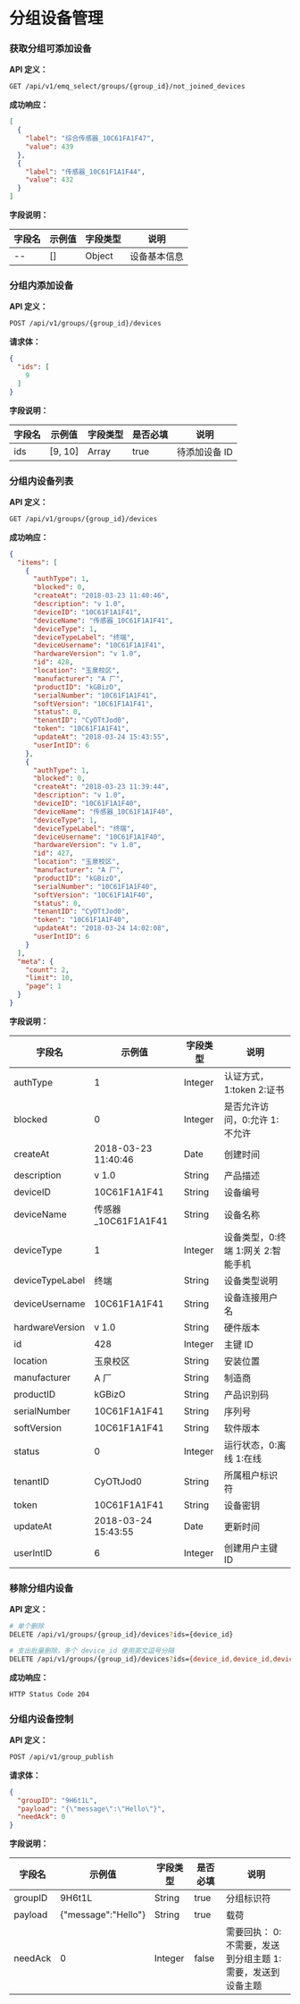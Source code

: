 # 分组设备管理


### 获取分组可添加设备

 **API 定义：**
```bash
GET /api/v1/emq_select/groups/{group_id}/not_joined_devices
```

**成功响应：**

```json
[
  {
    "label": "综合传感器_10C61FA1F47",
    "value": 439
  },
  {
    "label": "传感器_10C61F1A1F44",
    "value": 432
  }
]
```

**字段说明：**

| 字段名 | 示例值             | 字段类型   | 说明  |
| --- | --------------- | ------ | --- |
| --   | [] | Object | 设备基本信息    |



### 分组内添加设备

 **API 定义：**
```bash
POST /api/v1/groups/{group_id}/devices
```

**请求体：**

```json
{
  "ids": [
    9
  ]
}
```

**字段说明：**

| 字段名 | 示例值 | 字段类型   | 是否必填 | 说明  |
| --- | --- | ------ | ---- | --- |
| ids | [9, 10]   | Array | true |  待添加设备 ID  |



### 分组内设备列表

**API 定义：**
```bash
GET /api/v1/groups/{group_id}/devices
```

**成功响应：**

```json
{
  "items": [
    {
      "authType": 1,
      "blocked": 0,
      "createAt": "2018-03-23 11:40:46",
      "description": "v 1.0",
      "deviceID": "10C61F1A1F41",
      "deviceName": "传感器_10C61F1A1F41",
      "deviceType": 1,
      "deviceTypeLabel": "终端",
      "deviceUsername": "10C61F1A1F41",
      "hardwareVersion": "v 1.0",
      "id": 428,
      "location": "玉泉校区",
      "manufacturer": "A 厂",
      "productID": "kGBizO",
      "serialNumber": "10C61F1A1F41",
      "softVersion": "10C61F1A1F41",
      "status": 0,
      "tenantID": "CyOTtJod0",
      "token": "10C61F1A1F41",
      "updateAt": "2018-03-24 15:43:55",
      "userIntID": 6
    },
    {
      "authType": 1,
      "blocked": 0,
      "createAt": "2018-03-23 11:39:44",
      "description": "v 1.0",
      "deviceID": "10C61F1A1F40",
      "deviceName": "传感器_10C61F1A1F40",
      "deviceType": 1,
      "deviceTypeLabel": "终端",
      "deviceUsername": "10C61F1A1F40",
      "hardwareVersion": "v 1.0",
      "id": 427,
      "location": "玉泉校区",
      "manufacturer": "A 厂",
      "productID": "kGBizO",
      "serialNumber": "10C61F1A1F40",
      "softVersion": "10C61F1A1F40",
      "status": 0,
      "tenantID": "CyOTtJod0",
      "token": "10C61F1A1F40",
      "updateAt": "2018-03-24 14:02:08",
      "userIntID": 6
    }
  ],
  "meta": {
    "count": 2,
    "limit": 10,
    "page": 1
  }
}
```

**字段说明：**

| 字段名             | 示例值                 | 字段类型    | 说明                  |
| --------------- | ------------------- | ------- | ------------------- |
| authType        | 1                   | Integer | 认证方式，1:token 2:证书    |
| blocked         | 0                   | Integer | 是否允许访问，0:允许 1:不允许    |
| createAt        | 2018-03-23 11:40:46 | Date    | 创建时间                |
| description     | v 1.0               | String  | 产品描述                |
| deviceID        | 10C61F1A1F41        | String  | 设备编号                |
| deviceName      | 传感器_10C61F1A1F41    | String  | 设备名称                |
| deviceType      | 1                   | Integer | 设备类型，0:终端 1:网关 2:智能手机 |
| deviceTypeLabel | 终端                  | String  | 设备类型说明              |
| deviceUsername  | 10C61F1A1F41        | String  | 设备连接用户名             |
| hardwareVersion | v 1.0               | String  | 硬件版本                |
| id              | 428                 | Integer | 主键 ID               |
| location        | 玉泉校区                | String  | 安装位置                |
| manufacturer    | A 厂                 | String  | 制造商                 |
| productID       | kGBizO              | String  | 产品识别码               |
| serialNumber    | 10C61F1A1F41        | String  | 序列号                 |
| softVersion     | 10C61F1A1F41        | String  | 软件版本                |
| status          | 0                   | Integer | 运行状态，0:离线 1:在线       |
| tenantID        | CyOTtJod0           | String  | 所属租户标识符             |
| token           | 10C61F1A1F41        | String  | 设备密钥                |
| updateAt        | 2018-03-24 15:43:55 | Date    | 更新时间                |
| userIntID       | 6                   | Integer | 创建用户主键 ID            |



### 移除分组内设备


**API 定义：**
```bash
# 单个删除
DELETE /api/v1/groups/{group_id}/devices?ids={device_id}

# 支出批量删除，多个 device_id 使用英文逗号分隔
DELETE /api/v1/groups/{group_id}/devices?ids={device_id,device_id,device_id}
```


**成功响应：**

```bash
HTTP Status Code 204
```



### 分组内设备控制

**API 定义：**
```bash
POST /api/v1/group_publish
```

**请求体：**

```json
{
  "groupID": "9H6t1L",
  "payload": "{\"message\":\"Hello\"}",
  "needAck": 0
}
```

**字段说明：**

| 字段名     | 示例值                 | 字段类型    | 是否必填  | 说明    |
| ------- | ------------------- | ------- | ----- | ----- |
| groupID | 9H6t1L              | String  | true  | 分组标识符 |
| payload | {"message":"Hello"} | String  | true  | 载荷    |
| needAck | 0                   | Integer | false | 需要回执： 0: 不需要，发送到分组主题 1: 需要，发送到设备主题      |
